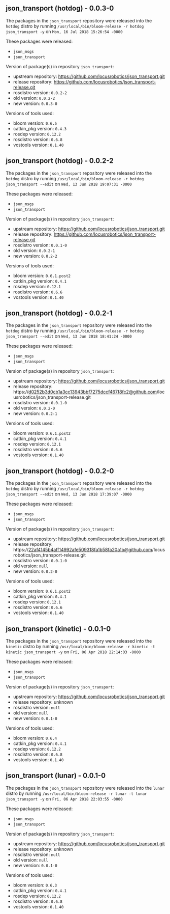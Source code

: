 ## json_transport (hotdog) - 0.0.3-0

The packages in the `json_transport` repository were released into the `hotdog` distro by running `/usr/local/bin/bloom-release -r hotdog json_transport -y` on `Mon, 16 Jul 2018 15:26:54 -0000`

These packages were released:
- `json_msgs`
- `json_transport`

Version of package(s) in repository `json_transport`:

- upstream repository: https://github.com/locusrobotics/json_transport.git
- release repository: https://github.com/locusrobotics/json_transport-release.git
- rosdistro version: `0.0.2-2`
- old version: `0.0.2-2`
- new version: `0.0.3-0`

Versions of tools used:

- bloom version: `0.6.5`
- catkin_pkg version: `0.4.3`
- rosdep version: `0.12.2`
- rosdistro version: `0.6.8`
- vcstools version: `0.1.40`


## json_transport (hotdog) - 0.0.2-2

The packages in the `json_transport` repository were released into the `hotdog` distro by running `/usr/local/bin/bloom-release -r hotdog json_transport --edit` on `Wed, 13 Jun 2018 19:07:31 -0000`

These packages were released:
- `json_msgs`
- `json_transport`

Version of package(s) in repository `json_transport`:

- upstream repository: https://github.com/locusrobotics/json_transport.git
- release repository: https://github.com/locusrobotics/json_transport-release.git
- rosdistro version: `0.0.1-0`
- old version: `0.0.2-1`
- new version: `0.0.2-2`

Versions of tools used:

- bloom version: `0.6.1.post2`
- catkin_pkg version: `0.4.1`
- rosdep version: `0.12.1`
- rosdistro version: `0.6.6`
- vcstools version: `0.1.40`


## json_transport (hotdog) - 0.0.2-1

The packages in the `json_transport` repository were released into the `hotdog` distro by running `/usr/local/bin/bloom-release -r hotdog json_transport --edit` on `Wed, 13 Jun 2018 18:41:24 -0000`

These packages were released:
- `json_msgs`
- `json_transport`

Version of package(s) in repository `json_transport`:

- upstream repository: https://github.com/locusrobotics/json_transport.git
- release repository: https://d0252b3d0cb1a3cc13943bbf7275dccf467f8fc2@github.com/locusrobotics/json_transport-release.git
- rosdistro version: `0.0.1-0`
- old version: `0.0.2-0`
- new version: `0.0.2-1`

Versions of tools used:

- bloom version: `0.6.1.post2`
- catkin_pkg version: `0.4.1`
- rosdep version: `0.12.1`
- rosdistro version: `0.6.6`
- vcstools version: `0.1.40`


## json_transport (hotdog) - 0.0.2-0

The packages in the `json_transport` repository were released into the `hotdog` distro by running `/usr/local/bin/bloom-release -r hotdog json_transport --edit` on `Wed, 13 Jun 2018 17:39:07 -0000`

These packages were released:
- `json_msgs`
- `json_transport`

Version of package(s) in repository `json_transport`:

- upstream repository: https://github.com/locusrobotics/json_transport.git
- release repository: https://22af4145b4aff14992afe509318fa1b58fa20a1b@github.com/locusrobotics/json_transport-release.git
- rosdistro version: `0.0.1-0`
- old version: `null`
- new version: `0.0.2-0`

Versions of tools used:

- bloom version: `0.6.1.post2`
- catkin_pkg version: `0.4.1`
- rosdep version: `0.12.1`
- rosdistro version: `0.6.6`
- vcstools version: `0.1.40`


## json_transport (kinetic) - 0.0.1-0

The packages in the `json_transport` repository were released into the `kinetic` distro by running `/usr/local/bin/bloom-release -r kinetic -t kinetic json_transport -y` on `Fri, 06 Apr 2018 22:14:03 -0000`

These packages were released:
- `json_msgs`
- `json_transport`

Version of package(s) in repository `json_transport`:

- upstream repository: https://github.com/locusrobotics/json_transport.git
- release repository: unknown
- rosdistro version: `null`
- old version: `null`
- new version: `0.0.1-0`

Versions of tools used:

- bloom version: `0.6.4`
- catkin_pkg version: `0.4.1`
- rosdep version: `0.12.2`
- rosdistro version: `0.6.8`
- vcstools version: `0.1.40`


## json_transport (lunar) - 0.0.1-0

The packages in the `json_transport` repository were released into the `lunar` distro by running `/usr/local/bin/bloom-release -r lunar -t lunar json_transport -y` on `Fri, 06 Apr 2018 22:03:55 -0000`

These packages were released:
- `json_msgs`
- `json_transport`

Version of package(s) in repository `json_transport`:

- upstream repository: https://github.com/locusrobotics/json_transport.git
- release repository: unknown
- rosdistro version: `null`
- old version: `null`
- new version: `0.0.1-0`

Versions of tools used:

- bloom version: `0.6.3`
- catkin_pkg version: `0.4.1`
- rosdep version: `0.12.2`
- rosdistro version: `0.6.8`
- vcstools version: `0.1.40`


